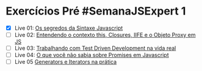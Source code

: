 # Exercícios Pré #SemanaJSExpert 1

- [x] Live 01: [Os segredos da Sintaxe Javascript](https://www.youtube.com/watch?v=DiqLe0nDekA)
- [ ] Live 02: [Entendendo o contexto this, Closures, IIFE e o Objeto Proxy em JS](https://www.youtube.com/watch?v=tGSpqjerR_U)
- [ ] Live 03: [Trabalhando com Test Driven Development na vida real](https://www.youtube.com/watch?v=9COpZuJzx18&t=707s)
- [ ] Live 04: [O que você não sabia sobre Promises em Javascript](https://www.youtube.com/watch?v=40kiPpRoH0A)
- [ ] Live 05 [Generators e Iterators na prática](https://www.youtube.com/watch?v=w_UE-wTZPpM)
